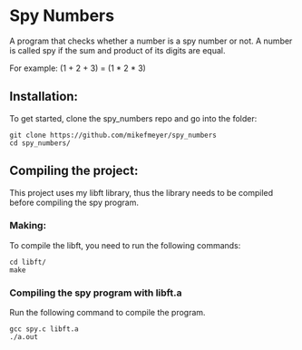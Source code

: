 # Spy Numbers
A program that checks whether a number is a spy number or not.
A number is called spy if the sum and product of its digits are equal.

For example:
(1 + 2 + 3) = (1 * 2 * 3)

## Installation:

To get started, clone the spy_numbers repo and go into the folder:

```
git clone https://github.com/mikefmeyer/spy_numbers
cd spy_numbers/
```

## Compiling the project:

This project uses my libft library, thus the library needs to be compiled before compiling the spy program.

### Making:

To compile the libft, you need to run the following commands:

```
cd libft/
make
```

### Compiling the spy program with libft.a

Run the following command to compile the program.

```
gcc spy.c libft.a
./a.out
```
